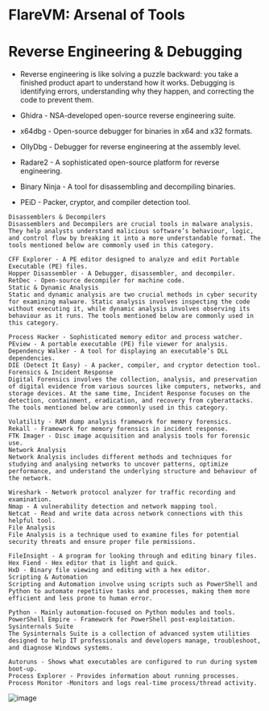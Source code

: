 # FlareVM: Arsenal of Tools

# Reverse Engineering & Debugging
- Reverse engineering is like solving a puzzle backward: you take a finished product apart to understand how it works. Debugging is identifying errors, understanding why they happen, and correcting the code to prevent them.

- Ghidra - NSA-developed open-source reverse engineering suite.
- x64dbg - Open-source debugger for binaries in x64 and x32 formats.
- OllyDbg - Debugger for reverse engineering at the assembly level.
- Radare2 - A sophisticated open-source platform for reverse engineering.
- Binary Ninja - A tool for disassembling and decompiling binaries.
- PEiD - Packer, cryptor, and compiler detection tool.

```
Disassemblers & Decompilers
Disassemblers and Decompilers are crucial tools in malware analysis. They help analysts understand malicious software’s behaviour, logic, and control flow by breaking it into a more understandable format. The tools mentioned below are commonly used in this category.

CFF Explorer - A PE editor designed to analyze and edit Portable Executable (PE) files.
Hopper Disassembler - A Debugger, disassembler, and decompiler.
RetDec - Open-source decompiler for machine code.
Static & Dynamic Analysis
Static and dynamic analysis are two crucial methods in cyber security for examining malware. Static analysis involves inspecting the code without executing it, while dynamic analysis involves observing its behaviour as it runs. The tools mentioned below are commonly used in this category.

Process Hacker - Sophisticated memory editor and process watcher.
PEview - A portable executable (PE) file viewer for analysis.
Dependency Walker - A tool for displaying an executable’s DLL dependencies.
DIE (Detect It Easy) - A packer, compiler, and cryptor detection tool.
Forensics & Incident Response
Digital Forensics involves the collection, analysis, and preservation of digital evidence from various sources like computers, networks, and storage devices. At the same time, Incident Response focuses on the detection, containment, eradication, and recovery from cyberattacks. The tools mentioned below are commonly used in this category.

Volatility - RAM dump analysis framework for memory forensics.
Rekall - Framework for memory forensics in incident response.
FTK Imager - Disc image acquisition and analysis tools for forensic use.
Network Analysis
Network Analysis includes different methods and techniques for studying and analysing networks to uncover patterns, optimize performance, and understand the underlying structure and behaviour of the network.

Wireshark - Network protocol analyzer for traffic recording and examination.
Nmap - A vulnerability detection and network mapping tool.
Netcat - Read and write data across network connections with this helpful tool.
File Analysis
File Analysis is a technique used to examine files for potential security threats and ensure proper file permissions.

FileInsight - A program for looking through and editing binary files.
Hex Fiend - Hex editor that is light and quick.
HxD - Binary file viewing and editing with a hex editor.
Scripting & Automation
Scripting and Automation involve using scripts such as PowerShell and Python to automate repetitive tasks and processes, making them more efficient and less prone to human error.

Python - Mainly automation-focused on Python modules and tools.
PowerShell Empire - Framework for PowerShell post-exploitation.
Sysinternals Suite
The Sysinternals Suite is a collection of advanced system utilities designed to help IT professionals and developers manage, troubleshoot, and diagnose Windows systems.

Autoruns - Shows what executables are configured to run during system boot-up.
Process Explorer - Provides information about running processes.
Process Monitor -Monitors and logs real-time process/thread activity.
```
![image](https://github.com/user-attachments/assets/5888074c-ef81-4ecf-b02e-052302b02dd4)


